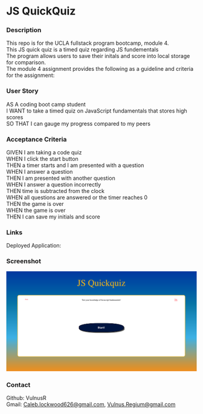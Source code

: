 # JS QuickQuiz


### Description
This repo is for the UCLA fullstack program bootcamp, module 4. <br>
This JS quick quiz is a timed quiz regarding JS fundementals <br>
The program allows users to save their initals and score into local storage for comparison.<br>
The module 4 assignment provides the following as a guideline and criteria for the assignment:

### User Story
AS A coding boot camp student<br>
I WANT to take a timed quiz on JavaScript fundamentals that stores high scores<br>
SO THAT I can gauge my progress compared to my peers<br>

### Acceptance Criteria
GIVEN I am taking a code quiz<br>
WHEN I click the start button<br>
THEN a timer starts and I am presented with a question<br>
WHEN I answer a question<br>
THEN I am presented with another question<br>
WHEN I answer a question incorrectly<br>
THEN time is subtracted from the clock<br>
WHEN all questions are answered or the timer reaches 0<br>
THEN the game is over<br>
WHEN the game is over<br>
THEN I can save my initials and score<br>

### Links
Deployed Application: 


### Screenshot

![Screen Shot of the Module 4 project at it appears in the live server on start-up/page reload](./assets/images/JSQuickQuizSS.png "Module 4 Project Screen")

### Contact

Github: VulnusR<br>
Gmail: Caleb.lockwood626@gmail.com, Vulnus.Regium@gmail.com